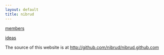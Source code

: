 ```yaml
---
layout: default
title: nibrud
---
```

[members](members)

[ideas](ideas)

The source of this website is at http://github.com/nibrud/nibrud.github.com 
